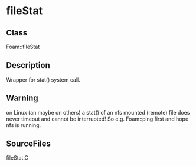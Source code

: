 # fileStat 
## Class
Foam::fileStat

## Description
Wrapper for stat() system call.

## Warning
on Linux (an maybe on others) a stat() of an nfs mounted (remote)
file does never timeout and cannot be interrupted!
So e.g. Foam::ping first and hope nfs is running.

## SourceFiles
fileStat.C

